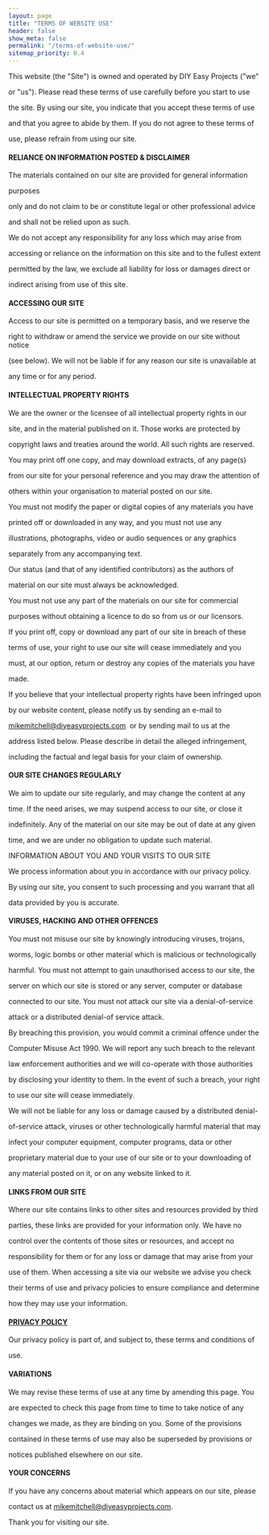 ```yaml
---
layout: page
title: "TERMS OF WEBSITE USE"
header: false
show_meta: false
permalink: "/terms-of-website-use/"
sitemap_priority: 0.4
---
```


This website (the "Site") is owned and operated by DIY Easy Projects ("we" 

or "us"). Please read these terms of use carefully before you start to use 

the site. By using our site, you indicate that you accept these terms of use 

and that you agree to abide by them. If you do not agree to these terms of 

use, please refrain from using our site.

#### **RELIANCE ON INFORMATION POSTED & DISCLAIMER**

The materials contained on our site are provided for general information 

purposes

only and do not claim to be or constitute legal or other professional advice 

and shall not be relied upon as such.

We do not accept any responsibility for any loss which may arise from 

accessing or reliance on the information on this site and to the fullest extent 

permitted by the law, we exclude all liability for loss or damages direct or 

indirect arising from use of this site.

#### **ACCESSING OUR SITE**

Access to our site is permitted on a temporary basis, and we reserve the 

right to withdraw or amend the service we provide on our site without notice 

(see below). We will not be liable if for any reason our site is unavailable at 

any time or for any period.

#### **INTELLECTUAL PROPERTY RIGHTS**

We are the owner or the licensee of all intellectual property rights in our 

site, and in the material published on it. Those works are protected by 

copyright laws and treaties around the world. All such rights are reserved.

You may print off one copy, and may download extracts, of any page(s) 

from our site for your personal reference and you may draw the attention of 

others within your organisation to material posted on our site.

You must not modify the paper or digital copies of any materials you have 

printed off or downloaded in any way, and you must not use any 

illustrations, photographs, video or audio sequences or any graphics 

separately from any accompanying text.

Our status (and that of any identified contributors) as the authors of 

material on our site must always be acknowledged.

You must not use any part of the materials on our site for commercial 

purposes without obtaining a licence to do so from us or our licensors.

If you print off, copy or download any part of our site in breach of these 

terms of use, your right to use our site will cease immediately and you 

must, at our option, return or destroy any copies of the materials you have 

made.

If you believe that your intellectual property rights have been infringed upon 

by our website content, please notify us by sending an e-mail to 

<a href="mailto:mikemitchelldiyeasyprojects@gmail.com">mikemitchell@diyeasyprojects.com</a>  or by sending mail to us at the 

address listed below. Please describe in detail the alleged infringement, 

including the factual and legal basis for your claim of ownership.

#### **OUR SITE CHANGES REGULARLY**

We aim to update our site regularly, and may change the content at any 

time. If the need arises, we may suspend access to our site, or close it 

indefinitely. Any of the material on our site may be out of date at any given 

time, and we are under no obligation to update such material.

INFORMATION ABOUT YOU AND YOUR VISITS TO OUR SITE

We process information about you in accordance with our privacy policy. 

By using our site, you consent to such processing and you warrant that all 

data provided by you is accurate.

#### **VIRUSES, HACKING AND OTHER OFFENCES**

You must not misuse our site by knowingly introducing viruses, trojans, 

worms, logic bombs or other material which is malicious or technologically 

harmful. You must not attempt to gain unauthorised access to our site, the 

server on which our site is stored or any server, computer or database 

connected to our site. You must not attack our site via a denial-of-service 

attack or a distributed denial-of service attack.

By breaching this provision, you would commit a criminal offence under the 

Computer Misuse Act 1990. We will report any such breach to the relevant 

law enforcement authorities and we will co-operate with those authorities 

by disclosing your identity to them. In the event of such a breach, your right 

to use our site will cease immediately.

We will not be liable for any loss or damage caused by a distributed denial-

of-service attack, viruses or other technologically harmful material that may 

infect your computer equipment, computer programs, data or other 

proprietary material due to your use of our site or to your downloading of 

any material posted on it, or on any website linked to it.

#### **LINKS FROM OUR SITE**

Where our site contains links to other sites and resources provided by third 

parties, these links are provided for your information only. We have no 

control over the contents of those sites or resources, and accept no 

responsibility for them or for any loss or damage that may arise from your 

use of them. When accessing a site via our website we advise you check 

their terms of use and privacy policies to ensure compliance and determine 

how they may use your information.

#### <a href="{{ site.url }}{{ site.baseurl }}/PrivacyPolicy/">**PRIVACY POLICY**</a>

Our privacy policy is part of, and subject to, these terms and conditions of 

use.

#### **VARIATIONS**

We may revise these terms of use at any time by amending this page. You 

are expected to check this page from time to time to take notice of any 

changes we made, as they are binding on you. Some of the provisions 

contained in these terms of use may also be superseded by provisions or 

notices published elsewhere on our site.

#### **YOUR CONCERNS**

If you have any concerns about material which appears on our site, please 

contact us at <a href="mailto:mikemitchelldiyeasyprojects@gmail.com">mikemitchell@diyeasyprojects.com</a>.

Thank you for visiting our site.
